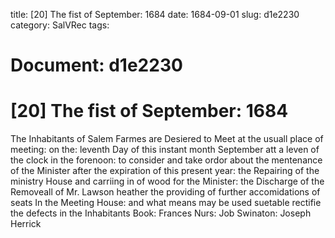 title: [20] The fist of September: 1684
date: 1684-09-01
slug: d1e2230
category: SalVRec
tags: 




# Document: d1e2230


# [20] The fist of September: 1684

The Inhabitants of Salem Farmes are Desiered to Meet at the usuall place of meeting: on the: leventh Day of this instant month September att a leven of the clock in the forenoon: to consider and take ordor about the mentenance of the Minister after the expiration of this present year: the Repairing of the ministry House and carriing in of wood for the Minister: the Discharge of the Removeall of Mr. Lawson heather the providing of further accomidations of seats In the Meeting House: and what means may be used suetable rectifie the defects in the Inhabitants Book: Frances Nurs: Job Swinaton: Joseph Herrick
